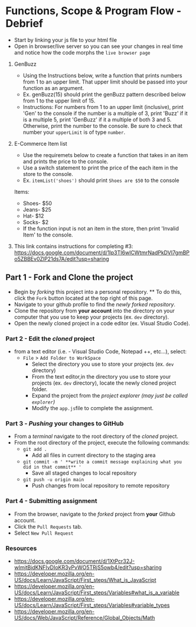 # Functions, Scope & Program Flow - Debrief

* Start by linking your js file to your html file
* Open in browser/live server so you can see your changes in real time and notice how the code morphs the `live browser page`

1. GenBuzz
   * Using the Instructions below, write a function that prints numbers from 1 to an upper limit. That upper limit should be passed into your function as an argument.
    *   Ex. genBuzz(15) should print the genBuzz pattern described below from 1 to the upper limit of 15.
   * Instructions: For numbers from 1 to an upper limit (inclusive), print 'Gen' to the console if the number is a multiple of 3, print 'Buzz' if it is a multiple 5, print 'GenBuzz' if it a multiple of both 3 and 5. Otherwise, print the number to the console. Be sure to check that number your `upperLimit` is of type `number`.

2. E-Commerce Item list
    * Use the requiremets below to create a function that takes in an item and prints the price to the console.
    * Use a switch statement to print the price of the each item in the store to the console.
    * Ex. `itemList('shoes')` should print `Shoes are $50` to the console

    Items:
     * Shoes- $50
     * Jeans- $25
     * Hat- $12
     * Socks- $2
     * If the function input is not an item in the store, then print 'Invalid Item' to the console.

3. This link contains instructions for completing #3: <https://docs.google.com/document/d/1lp3TI6wICWtmrNadPkDVI7gmBPo5ZBBEv0ZlP21ds7A/edit?usp=sharing>

## Part 1 - Fork and Clone the project

* Begin by _forking_ this project into a personal repository.
   ** To do this, click the `Fork` button located at the top right of this page.
* Navigate to your github profile to find the _newly forked repository_.
* Clone the repository from **your account** into the directory on your computer that you use to keep your projects (ex. `dev` directory).
* Open the newly cloned project in a code editor (ex. Visual Studio Code).

### Part 2 - Edit the _cloned_ project

* from a text editor (i.e. - Visual Studio Code, Notepad ++, etc...), select:
  * `File` > `Add Folder to WorkSpace`
    * Select the directory you use to store your projects (ex. `dev` directory)
    * From the text editor,in the directory you use to store your projects (ex. `dev` directory), locate the newly cloned project folder.
    * Expand the project from the _project explorer (may just be called `explorer`)_
    * Modify the `app.js`file to complete the assignment.


### Part 3 - _Pushing_ your changes to GitHub

* From a _terminal_ navigate to the root directory of the _cloned_ project.
* From the root directory of the project, execute the following commands:
    * `git add .`
        * Add all files in current directory to the staging area
    * `git commit -m ' **write a commit message explaining what you did in that commit** '`
        * Save all staged changes to local repository
    * `git push -u origin main`
        * Push changes from local repository to remote repository

### Part 4 - Submitting assignment

* From the browser, navigate to the _forked_ project from **your** Github account.
* Click the `Pull Requests` tab.
* Select `New Pull Request`

### Resources

- <https://docs.google.com/document/d/1XtPcr32J-wImjtBidKNFIvDIoKR3yPvWO5TRjS5owb4/edit?usp=sharing>
- <https://developer.mozilla.org/en-US/docs/Learn/JavaScript/First_steps/What_is_JavaScript>
- <https://developer.mozilla.org/en-US/docs/Learn/JavaScript/First_steps/Variables#what_is_a_variable>
- <https://developer.mozilla.org/en-US/docs/Learn/JavaScript/First_steps/Variables#variable_types>
- <https://developer.mozilla.org/en-US/docs/Web/JavaScript/Reference/Global_Objects/Math>
